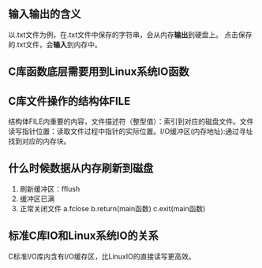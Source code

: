 ## 输入输出的含义
以.txt文件为例，在.txt文件中保存的字符串，会从内存**输出**到硬盘上。
点击保存的.txt文件，会**输入**到内存中。

## C库函数底层需要用到Linux系统IO函数

## C库文件操作的结构体FILE

结构体FILE内重要的内容，文件描述符（整型值）：索引到对应的磁盘文件。文件读写指针位置：读取文件过程中指针的实际位置。I/O缓冲区(内存地址):通过寻址找到对应的内存块。

## 什么时候数据从内存刷新到磁盘
1. 刷新缓冲区：fflush
2. 缓冲区已满
3. 正常关闭文件 a.fclose b.return(main函数) c.exit(main函数)

## 标准C库IO和Linux系统IO的关系
C标准I/O库内含有I/O缓存区，比LinuxIO的直接读写更高效。
